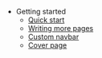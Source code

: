 <!-- docs/_sidebar.md -->

- Getting started 
  - [Quick start](quickstart.md) 
  - [Writing more pages ](more-pages.md) 
  - [Custom navbar](custom-navbar.md) 
  - [Cover page](cover.md) 
